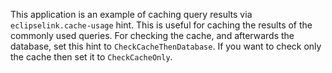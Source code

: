 This application is an example of caching query results via `eclipselink.cache-usage` hint. This is useful for caching the results of the commonly used queries. For checking the cache, and afterwards the database, set this hint to `CheckCacheThenDatabase`. If you want to check only the cache then set it to `CheckCacheOnly`.
